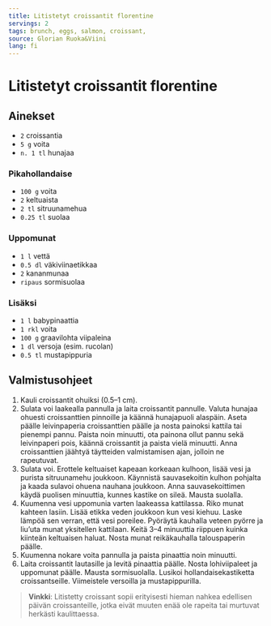 ```yaml
---
title: Litistetyt croissantit florentine
servings: 2
tags: brunch, eggs, salmon, croissant,
source: Glorian Ruoka&Viini
lang: fi
---
```


# Litistetyt croissantit florentine

## Ainekset

- `2` croissantia
- `5 g` voita
- `n. 1 tl` hunajaa

### Pikahollandaise

- `100 g` voita
- `2` keltuaista
- `2 tl` sitruunamehua
- `0.25 tl` suolaa

### Uppomunat

- `1 l` vettä
- `0.5 dl` väkiviinaetikkaa
- `2` kananmunaa
- `ripaus` sormisuolaa

### Lisäksi

- `1 l` babypinaattia
- `1 rkl` voita
- `100 g` graavilohta viipaleina
- `1 dl` versoja (esim. rucolan)
- `0.5 tl` mustapippuria

## Valmistusohjeet

1. Kauli croissantit ohuiksi (0.5–1 cm).
1. Sulata voi laakealla pannulla ja laita croissantit pannulle. Valuta hunajaa ohuesti croissanttien pinnoille ja käännä hunajapuoli alaspäin. Aseta päälle leivinpaperia croissanttien päälle ja nosta painoksi kattila tai pienempi pannu. Paista noin minuutti, ota painona ollut pannu sekä leivinpaperi pois, käännä croissantit ja paista vielä minuutti. Anna croissanttien jäähtyä täytteiden valmistamisen ajan, jolloin ne rapeutuvat.
1. Sulata voi. Erottele keltuaiset kapeaan korkeaan kulhoon, lisää vesi ja purista sitruunamehu joukkoon. Käynnistä sauvasekoitin kulhon pohjalta ja kaada sulavoi ohuena nauhana joukkoon. Anna sauvasekoittimen käydä puolisen minuuttia, kunnes kastike on sileä. Mausta suolalla.
1. Kuumenna vesi uppomunia varten laakeassa kattilassa. Riko munat kahteen lasiin. Lisää etikka veden joukkoon kun vesi kiehuu. Laske lämpöä sen verran, että vesi poreilee. Pyöräytä kauhalla veteen pyörre ja liu’uta munat yksitellen kattilaan. Keitä 3–4 minuuttia riippuen kuinka kiinteän keltuaisen haluat. Nosta munat reikäkauhalla talouspaperin päälle.
1. Kuumenna nokare voita pannulla ja paista pinaattia noin minuutti.
1. Laita croissantit lautasille ja levitä pinaattia päälle. Nosta lohiviipaleet ja uppomunat päälle. Mausta sormisuolalla. Lusikoi hollandaisekastiketta croissantseille. Viimeistele versoilla ja mustapippurilla.

> **Vinkki**: Litistetty croissant sopii erityisesti hieman nahkea edellisen päivän croissanteille, jotka eivät muuten enää ole rapeita tai murtuvat herkästi kaulittaessa.
